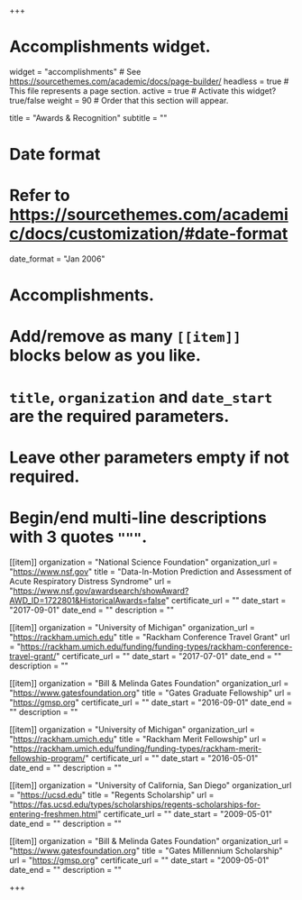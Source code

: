 +++
# Accomplishments widget.
widget = "accomplishments"  # See https://sourcethemes.com/academic/docs/page-builder/
headless = true  # This file represents a page section.
active = true  # Activate this widget? true/false
weight = 90  # Order that this section will appear.

title = "Awards & Recognition"
subtitle = ""

# Date format
#   Refer to https://sourcethemes.com/academic/docs/customization/#date-format
date_format = "Jan 2006"

# Accomplishments.
#   Add/remove as many `[[item]]` blocks below as you like.
#   `title`, `organization` and `date_start` are the required parameters.
#   Leave other parameters empty if not required.
#   Begin/end multi-line descriptions with 3 quotes `"""`.

[[item]]
  organization = "National Science Foundation"
  organization_url = "https://www.nsf.gov"
  title = "Data-In-Motion Prediction and Assessment of Acute Respiratory Distress Syndrome"
  url = "https://www.nsf.gov/awardsearch/showAward?AWD_ID=1722801&HistoricalAwards=false"
  certificate_url = ""
  date_start = "2017-09-01"
  date_end = ""
  description = ""

[[item]]
  organization = "University of Michigan"
  organization_url = "https://rackham.umich.edu"
  title = "Rackham Conference Travel Grant"
  url = "https://rackham.umich.edu/funding/funding-types/rackham-conference-travel-grant/"
  certificate_url = ""
  date_start = "2017-07-01"
  date_end = ""
  description = ""

[[item]]
  organization = "Bill & Melinda Gates Foundation"
  organization_url = "https://www.gatesfoundation.org"
  title = "Gates Graduate Fellowship"
  url = "https://gmsp.org"
  certificate_url = ""
  date_start = "2016-09-01"
  date_end = ""
  description = ""

[[item]]
  organization = "University of Michigan"
  organization_url = "https://rackham.umich.edu"
  title = "Rackham Merit Fellowship"
  url = "https://rackham.umich.edu/funding/funding-types/rackham-merit-fellowship-program/"
  certificate_url = ""
  date_start = "2016-05-01"
  date_end = ""
  description = ""

[[item]]
  organization = "University of California, San Diego"
  organization_url = "https://ucsd.edu"
  title = "Regents Scholarship"
  url = "https://fas.ucsd.edu/types/scholarships/regents-scholarships-for-entering-freshmen.html"
  certificate_url = ""
  date_start = "2009-05-01"
  date_end = ""
  description = ""
  
[[item]]
  organization = "Bill & Melinda Gates Foundation"
  organization_url = "https://www.gatesfoundation.org"
  title = "Gates Millennium Scholarship"
  url = "https://gmsp.org"
  certificate_url = ""
  date_start = "2009-05-01"
  date_end = ""
  description = ""

+++

